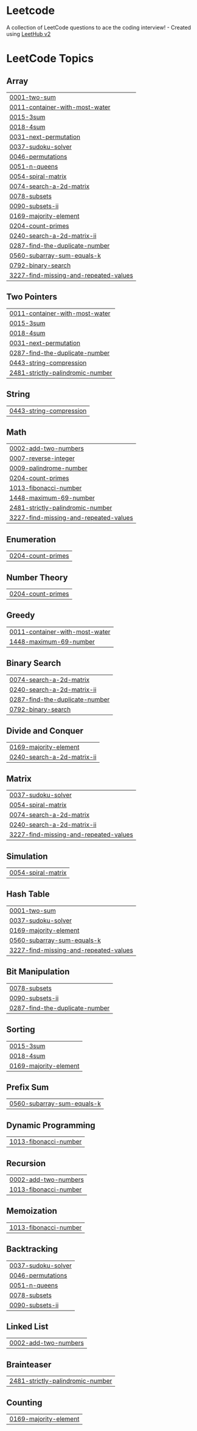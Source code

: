# Leetcode
A collection of LeetCode questions to ace the coding interview! - Created using [LeetHub v2](https://github.com/arunbhardwaj/LeetHub-2.0)

<!---LeetCode Topics Start-->
# LeetCode Topics
## Array
|  |
| ------- |
| [0001-two-sum](https://github.com/sajalseth17/Leetcode/tree/master/0001-two-sum) |
| [0011-container-with-most-water](https://github.com/sajalseth17/Leetcode/tree/master/0011-container-with-most-water) |
| [0015-3sum](https://github.com/sajalseth17/Leetcode/tree/master/0015-3sum) |
| [0018-4sum](https://github.com/sajalseth17/Leetcode/tree/master/0018-4sum) |
| [0031-next-permutation](https://github.com/sajalseth17/Leetcode/tree/master/0031-next-permutation) |
| [0037-sudoku-solver](https://github.com/sajalseth17/Leetcode/tree/master/0037-sudoku-solver) |
| [0046-permutations](https://github.com/sajalseth17/Leetcode/tree/master/0046-permutations) |
| [0051-n-queens](https://github.com/sajalseth17/Leetcode/tree/master/0051-n-queens) |
| [0054-spiral-matrix](https://github.com/sajalseth17/Leetcode/tree/master/0054-spiral-matrix) |
| [0074-search-a-2d-matrix](https://github.com/sajalseth17/Leetcode/tree/master/0074-search-a-2d-matrix) |
| [0078-subsets](https://github.com/sajalseth17/Leetcode/tree/master/0078-subsets) |
| [0090-subsets-ii](https://github.com/sajalseth17/Leetcode/tree/master/0090-subsets-ii) |
| [0169-majority-element](https://github.com/sajalseth17/Leetcode/tree/master/0169-majority-element) |
| [0204-count-primes](https://github.com/sajalseth17/Leetcode/tree/master/0204-count-primes) |
| [0240-search-a-2d-matrix-ii](https://github.com/sajalseth17/Leetcode/tree/master/0240-search-a-2d-matrix-ii) |
| [0287-find-the-duplicate-number](https://github.com/sajalseth17/Leetcode/tree/master/0287-find-the-duplicate-number) |
| [0560-subarray-sum-equals-k](https://github.com/sajalseth17/Leetcode/tree/master/0560-subarray-sum-equals-k) |
| [0792-binary-search](https://github.com/sajalseth17/Leetcode/tree/master/0792-binary-search) |
| [3227-find-missing-and-repeated-values](https://github.com/sajalseth17/Leetcode/tree/master/3227-find-missing-and-repeated-values) |
## Two Pointers
|  |
| ------- |
| [0011-container-with-most-water](https://github.com/sajalseth17/Leetcode/tree/master/0011-container-with-most-water) |
| [0015-3sum](https://github.com/sajalseth17/Leetcode/tree/master/0015-3sum) |
| [0018-4sum](https://github.com/sajalseth17/Leetcode/tree/master/0018-4sum) |
| [0031-next-permutation](https://github.com/sajalseth17/Leetcode/tree/master/0031-next-permutation) |
| [0287-find-the-duplicate-number](https://github.com/sajalseth17/Leetcode/tree/master/0287-find-the-duplicate-number) |
| [0443-string-compression](https://github.com/sajalseth17/Leetcode/tree/master/0443-string-compression) |
| [2481-strictly-palindromic-number](https://github.com/sajalseth17/Leetcode/tree/master/2481-strictly-palindromic-number) |
## String
|  |
| ------- |
| [0443-string-compression](https://github.com/sajalseth17/Leetcode/tree/master/0443-string-compression) |
## Math
|  |
| ------- |
| [0002-add-two-numbers](https://github.com/sajalseth17/Leetcode/tree/master/0002-add-two-numbers) |
| [0007-reverse-integer](https://github.com/sajalseth17/Leetcode/tree/master/0007-reverse-integer) |
| [0009-palindrome-number](https://github.com/sajalseth17/Leetcode/tree/master/0009-palindrome-number) |
| [0204-count-primes](https://github.com/sajalseth17/Leetcode/tree/master/0204-count-primes) |
| [1013-fibonacci-number](https://github.com/sajalseth17/Leetcode/tree/master/1013-fibonacci-number) |
| [1448-maximum-69-number](https://github.com/sajalseth17/Leetcode/tree/master/1448-maximum-69-number) |
| [2481-strictly-palindromic-number](https://github.com/sajalseth17/Leetcode/tree/master/2481-strictly-palindromic-number) |
| [3227-find-missing-and-repeated-values](https://github.com/sajalseth17/Leetcode/tree/master/3227-find-missing-and-repeated-values) |
## Enumeration
|  |
| ------- |
| [0204-count-primes](https://github.com/sajalseth17/Leetcode/tree/master/0204-count-primes) |
## Number Theory
|  |
| ------- |
| [0204-count-primes](https://github.com/sajalseth17/Leetcode/tree/master/0204-count-primes) |
## Greedy
|  |
| ------- |
| [0011-container-with-most-water](https://github.com/sajalseth17/Leetcode/tree/master/0011-container-with-most-water) |
| [1448-maximum-69-number](https://github.com/sajalseth17/Leetcode/tree/master/1448-maximum-69-number) |
## Binary Search
|  |
| ------- |
| [0074-search-a-2d-matrix](https://github.com/sajalseth17/Leetcode/tree/master/0074-search-a-2d-matrix) |
| [0240-search-a-2d-matrix-ii](https://github.com/sajalseth17/Leetcode/tree/master/0240-search-a-2d-matrix-ii) |
| [0287-find-the-duplicate-number](https://github.com/sajalseth17/Leetcode/tree/master/0287-find-the-duplicate-number) |
| [0792-binary-search](https://github.com/sajalseth17/Leetcode/tree/master/0792-binary-search) |
## Divide and Conquer
|  |
| ------- |
| [0169-majority-element](https://github.com/sajalseth17/Leetcode/tree/master/0169-majority-element) |
| [0240-search-a-2d-matrix-ii](https://github.com/sajalseth17/Leetcode/tree/master/0240-search-a-2d-matrix-ii) |
## Matrix
|  |
| ------- |
| [0037-sudoku-solver](https://github.com/sajalseth17/Leetcode/tree/master/0037-sudoku-solver) |
| [0054-spiral-matrix](https://github.com/sajalseth17/Leetcode/tree/master/0054-spiral-matrix) |
| [0074-search-a-2d-matrix](https://github.com/sajalseth17/Leetcode/tree/master/0074-search-a-2d-matrix) |
| [0240-search-a-2d-matrix-ii](https://github.com/sajalseth17/Leetcode/tree/master/0240-search-a-2d-matrix-ii) |
| [3227-find-missing-and-repeated-values](https://github.com/sajalseth17/Leetcode/tree/master/3227-find-missing-and-repeated-values) |
## Simulation
|  |
| ------- |
| [0054-spiral-matrix](https://github.com/sajalseth17/Leetcode/tree/master/0054-spiral-matrix) |
## Hash Table
|  |
| ------- |
| [0001-two-sum](https://github.com/sajalseth17/Leetcode/tree/master/0001-two-sum) |
| [0037-sudoku-solver](https://github.com/sajalseth17/Leetcode/tree/master/0037-sudoku-solver) |
| [0169-majority-element](https://github.com/sajalseth17/Leetcode/tree/master/0169-majority-element) |
| [0560-subarray-sum-equals-k](https://github.com/sajalseth17/Leetcode/tree/master/0560-subarray-sum-equals-k) |
| [3227-find-missing-and-repeated-values](https://github.com/sajalseth17/Leetcode/tree/master/3227-find-missing-and-repeated-values) |
## Bit Manipulation
|  |
| ------- |
| [0078-subsets](https://github.com/sajalseth17/Leetcode/tree/master/0078-subsets) |
| [0090-subsets-ii](https://github.com/sajalseth17/Leetcode/tree/master/0090-subsets-ii) |
| [0287-find-the-duplicate-number](https://github.com/sajalseth17/Leetcode/tree/master/0287-find-the-duplicate-number) |
## Sorting
|  |
| ------- |
| [0015-3sum](https://github.com/sajalseth17/Leetcode/tree/master/0015-3sum) |
| [0018-4sum](https://github.com/sajalseth17/Leetcode/tree/master/0018-4sum) |
| [0169-majority-element](https://github.com/sajalseth17/Leetcode/tree/master/0169-majority-element) |
## Prefix Sum
|  |
| ------- |
| [0560-subarray-sum-equals-k](https://github.com/sajalseth17/Leetcode/tree/master/0560-subarray-sum-equals-k) |
## Dynamic Programming
|  |
| ------- |
| [1013-fibonacci-number](https://github.com/sajalseth17/Leetcode/tree/master/1013-fibonacci-number) |
## Recursion
|  |
| ------- |
| [0002-add-two-numbers](https://github.com/sajalseth17/Leetcode/tree/master/0002-add-two-numbers) |
| [1013-fibonacci-number](https://github.com/sajalseth17/Leetcode/tree/master/1013-fibonacci-number) |
## Memoization
|  |
| ------- |
| [1013-fibonacci-number](https://github.com/sajalseth17/Leetcode/tree/master/1013-fibonacci-number) |
## Backtracking
|  |
| ------- |
| [0037-sudoku-solver](https://github.com/sajalseth17/Leetcode/tree/master/0037-sudoku-solver) |
| [0046-permutations](https://github.com/sajalseth17/Leetcode/tree/master/0046-permutations) |
| [0051-n-queens](https://github.com/sajalseth17/Leetcode/tree/master/0051-n-queens) |
| [0078-subsets](https://github.com/sajalseth17/Leetcode/tree/master/0078-subsets) |
| [0090-subsets-ii](https://github.com/sajalseth17/Leetcode/tree/master/0090-subsets-ii) |
## Linked List
|  |
| ------- |
| [0002-add-two-numbers](https://github.com/sajalseth17/Leetcode/tree/master/0002-add-two-numbers) |
## Brainteaser
|  |
| ------- |
| [2481-strictly-palindromic-number](https://github.com/sajalseth17/Leetcode/tree/master/2481-strictly-palindromic-number) |
## Counting
|  |
| ------- |
| [0169-majority-element](https://github.com/sajalseth17/Leetcode/tree/master/0169-majority-element) |
<!---LeetCode Topics End-->